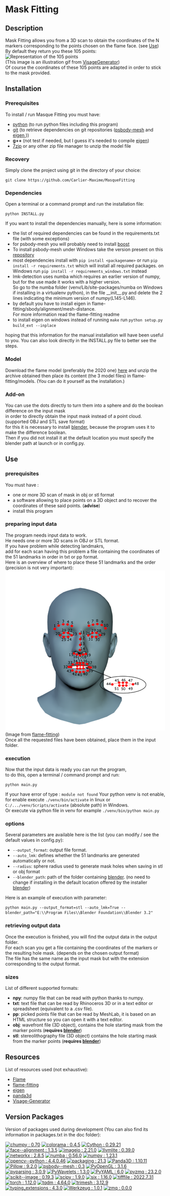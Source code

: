 # Mask Fitting

## Description

Mask Fitting allows you from a 3D scan to obtain the coordinates of the N markers corresponding to the points chosen on the flame face. (see [Use](#use)) <br>
By default they return you these 105 points: <br>
![Representation of the 105 points](doc/105points.gif) <br>
(This image is an illustration gif from [VisageGenerator](https://github.com/Carlier-Maxime/Visage-Generator)) <br>
Of course the coordinates of these 105 points are adapted in order to stick to the mask provided.


## Installation

### Prerequisites

To install / run Masque Fitting you must have:
- [python](https://www.python.org/) (to run python files including this program)
- [git](https://git-scm.com/) (to retrieve dependencies on git repositories ([psbody-mesh](https://github.com/MPI-IS/mesh) and [eigen ](https://gitlab.com/libeigen/eigen)))
- **g++** (not test if needed, but I guess it's needed to compile [eigen](https://gitlab.com/libeigen/eigen))
- [7zip](https://www.7-zip.org/download.html) or any other zip file manager to unzip the model file

### Recovery

Simply clone the project using git in the directory of your choice:
```
git clone https://github.com/Carlier-Maxime/MasqueFitting
```

### Dependencies

Open a terminal or a command prompt and run the installation file:
```
python INSTALL.py
```

If you want to install the dependencies manually, here is some information: <br>

- the list of required dependencies can be found in the requirements.txt file (with some exceptions)
- for psbody-mesh you will probably need to install [boost](https://www.boost.org/)
- To install psbody-mesh under Windows take the version present on this [repository](https://github.com/johnbanq/mesh/tree/fix/MSVC_compilation)
- most dependencies install with ```pip install <packagename>``` or run ```pip install -r requirements.txt``` which will install all required packages. on Windows run ```pip install -r requirements_windows.txt``` instead
- lmk-detection uses numba which requires an earlier version of numpy, but for the use made it works with a higher version. <br>
So go to the numba folder (venv/Lib/site-packages/numba on Windows if installing in a virtualenv python), in the file \_\_init\_\_.py and delete the 2 lines indicating the minimum version of numpy(L145-L146).
- by default you have to install eigen in flame-fitting/sbody/alignment/mesh-distance. <br>
For more information read the flame-fitting readme
- to install eigen on windows instead of running ```make``` run ```python setup.py build_ext --inplace```

hoping that this information for the manual installation will have been useful to you.
You can also look directly in the INSTALL.py file to better see the steps.

### Model

Download the flame model (preferably the 2020 one) [here](https://flame.is.tue.mpg.de/)
and unzip the archive obtained then place its content (the 3 model files) in flame-fitting/models.
(You can do it yourself as the installation.)

### Add-on

You can use the dots directly to turn them into a sphere and do the boolean difference on the input mask <br>
in order to directly obtain the input mask instead of a point cloud. (supported OBJ and STL save format) <br>
for this it is necessary to install [blender](https://www.blender.org/), because the program uses it to make the difference boolean. <br>
Then if you did not install it at the default location you must specify the blender path at launch or in config.py. <br>

## Use

### prerequisites

You must have :
- one or more 3D scan of mask in obj or stl format
- a software allowing to place points on a 3D object and to recover the coordinates of these said points. (**advise**)
- install this program

### preparing input data

The program needs input data to work. <br>
He needs one or more 3D scans in OBJ or STL format. <br>
If you have problem while detecting landmakrs, <br>
add for each scan having this problem a file containing the coordinates of the 51 landmarks in order in txt or pp format. <br>
Here is an overview of where to place these 51 landmarks and the order (precision is not very important): <br>
![Image showing the positions of the 51 landmarks](flameFitting/data/landmarks_51_annotated.png) <br>
(Image from [flame-fitting](https://github.com/Rubikplayer/flame-fitting)) <br>
Once all the requested files have been obtained, place them in the input folder.

### execution

Now that the input data is ready you can run the program, <br>
to do this, open a terminal / command prompt and run:
```
python main.py
```
If your have error of type : ```module not found```
Your python venv is not enable, for enable execute ```./venv/bin/activate``` in linux
or ```C:/.../venv/Scripts/activate``` (absolute path) in Windows. <br>
Or execute via python file in venv for example ```./venv/bin/python main.py```

### options

Several parameters are available here is the list (you can modify / see the default values ​​in config.py):
- ```--output_format```: output file format.
- ```--auto_lmk```: defines whether the 51 landmarks are generated automatically or not.
- ```--radius```: sphere radius used to generate mask holes when saving in stl or obj format
- ```--blender_path```: path of the folder containing [blender](https://www.blender.org/). (no need to change if installing in the default location offered by the installer [blender](https://www.blender.org/))

Here is an example of execution with parameter:
```
python main.py --output_format=stl --auto_lmk=True --blender_path="E:\\Program Files\\Blender Foundation\\Blender 3.2"
```

### retrieving output data

Once the execution is finished, you will find the output data in the output folder. <br>
For each scan you get a file containing the coordinates of the markers or the resulting hole mask. (depends on the chosen output format) <br>
The file has the same name as the input mask but with the extension corresponding to the output format.

### sizes

List of different supported formats:
- **npy**: numpy file that can be read with python thanks to numpy.
- **txt**: text file that can be read by Rhinoceros 3D or in a text editor or spreadsheet (equivalent to a .csv file).
- **pp**: picked points file that can be read by MeshLab, it is based on an HTML structure so you can open it with a text editor.
- **obj**: wavefront file (3D object), contains the hole starting mask from the marker points (**requires [blender](https://www.blender.org/)**)
- **stl**: stereolithography file (3D object) contains the hole starting mask from the marker points (**requires [blender](https://www.blender.org/)**)
  
## Resources

List of resources used (not exhaustive):
- [Flame](https://flame.is.tue.mpg.de/)
- [flame-fitting](https://github.com/Rubikplayer/flame-fitting)
- [eigen](https://gitlab.com/libeigen/eigen)
- [panda3d](https://www.panda3d.org/)
- [Visage-Generator](https://github.com/Carlier-Maxime/Visage-Generator)

## Version Packages

Version of packages used during development (You can also find its information in packages.txt in the doc folder):

[![chumpy : 0.70](https://img.shields.io/badge/chumpy-0.70-red)](https://github.com/mattloper/chumpy)
[![colorama : 0.4.5](https://img.shields.io/badge/colorama-0.4.5-brown)](https://github.com/tartley/colorama)
[![Cython : 0.29.21](https://img.shields.io/badge/Cython-0.29.21-orange)](https://github.com/cython/cython)
[![face--alignment : 1.3.5](https://img.shields.io/badge/face--alignment-1.3.5-bisque)](https://github.com/1adrianb/face-alignment)
[![imageio : 2.21.0](https://img.shields.io/badge/imageio-2.21.0-yellow)](https://github.com/imageio/imageio)
[![llvmlite : 0.39.0](https://img.shields.io/badge/llvmlite-0.39.0-gold)](https://github.com/numba/llvmlite)
[![networkx : 2.8.5](https://img.shields.io/badge/networkx-2.8.5-green)](https://github.com/networkx/networkx)
[![numba : 0.56.0](https://img.shields.io/badge/numba-0.56.0-olivedrab)](https://github.com/numba/numba)
[![numpy : 1.23.1](https://img.shields.io/badge/numpy-1.23.1-limegreen)](https://github.com/numpy/numpy)
[![opencv--python : 4.4.0.46](https://img.shields.io/badge/opencv--python-4.4.0.46-aquamarine)](https://github.com/opencv/opencv-python)
[![packaging : 21.3](https://img.shields.io/badge/packaging-21.3-steelblue)](https://github.com/pypa/packaging)
[![Panda3D : 1.10.11](https://img.shields.io/badge/Panda3D-1.10.11-teal)](https://github.com/panda3d/panda3d)
[![Pillow : 9.2.0](https://img.shields.io/badge/Pillow-9.2.0-skyblue)](https://github.com/python-pillow/Pillow)
[![psbody--mesh : 0.3](https://img.shields.io/badge/psbody--mesh-0.3-blue)](https://github.com/MPI-IS/mesh)
[![PyOpenGL : 3.1.6](https://img.shields.io/badge/PyOpenGL-3.1.6-blueviolet)](https://github.com/mcfletch/pyopengl)
[![pyparsing : 3.0.9](https://img.shields.io/badge/pyparsing-3.0.9-red)](https://github.com/pyparsing/pyparsing)
[![PyWavelets : 1.3.0](https://img.shields.io/badge/PyWavelets-1.3.0-brown)](https://github.com/PyWavelets/pywt)
[![PyYAML : 6.0](https://img.shields.io/badge/PyYAML-6.0-orange)](https://github.com/yaml/pyyaml)
[![pyzmq : 23.2.0](https://img.shields.io/badge/pyzmq-23.2.0-bisque)](https://github.com/zeromq/pyzmq)
[![scikit--image : 0.19.3](https://img.shields.io/badge/scikit--image-0.19.3-yellow)](https://github.com/scikit-image/scikit-image)
[![scipy : 1.9.0](https://img.shields.io/badge/scipy-1.9.0-gold)](https://github.com/scipy/scipy)
[![six : 1.16.0](https://img.shields.io/badge/six-1.16.0-green)](https://github.com/benjaminp/six)
[![tifffile : 2022.7.31](https://img.shields.io/badge/tifffile-2022.7.31-olivedrab)](https://github.com/cgohlke/tifffile)
[![torch : 1.12.0](https://img.shields.io/badge/torch-1.12.0-limegreen)](https://github.com/pytorch/pytorch)
[![tqdm : 4.64.0](https://img.shields.io/badge/tqdm-4.64.0-aquamarine)](https://github.com/tqdm/tqdm)
[![trimesh : 3.12.9](https://img.shields.io/badge/trimesh-3.12.9-steelblue)](https://github.com/mikedh/trimesh)
[![typing_extensions : 4.3.0](https://img.shields.io/badge/typing_extensions-4.3.0-teal)](https://github.com/python/typing_extensions)
[![Werkzeug : 1.0.1](https://img.shields.io/badge/Werkzeug-1.0.1-skyblue)](https://github.com/pallets/werkzeug)
[![zmq : 0.0.0](https://img.shields.io/badge/zmq-0.0.0-blue)](https://github.com/zeromq/pyzmq)
